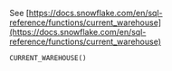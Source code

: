 See [https://docs.snowflake.com/en/sql-reference/functions/current_warehouse](https://docs.snowflake.com/en/sql-reference/functions/current_warehouse)
```
CURRENT_WAREHOUSE()
```
